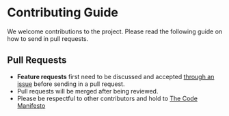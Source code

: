 # Contributing Guide

We welcome contributions to the project. Please read the following guide on how to send in pull requests.

## Pull Requests

- **Feature requests** first need to be discussed and accepted [through an issue](https://github.com/FiveM-Scripts/Essential_Freeroam/issues/new) before sending in a pull request.
- Pull requests will be merged after being reviewed.
- Please be respectful to other contributors and hold to [The Code Manifesto](http://codemanifesto.com/)
